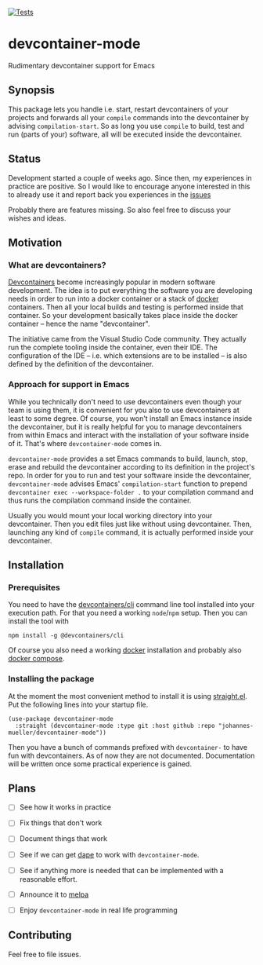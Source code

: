 [![Tests](https://github.com/johannes-mueller/devcontainer-mode/actions/workflows/test.yml/badge.svg)](https://github.com/johannes-mueller/devcontainer-mode/actions/workflows/test.yml)

# devcontainer-mode

Rudimentary devcontainer support for Emacs


## Synopsis

This package lets you handle i.e. start, restart devcontainers of your projects
and forwards all your `compile` commands into the devcontainer by advising
`compilation-start`.  So as long you use `compile` to build, test and run
(parts of your) software, all will be executed inside the devcontainer.


## Status

Development started a couple of weeks ago.  Since then, my experiences in
practice are positive.  So I would like to encourage anyone interested in this
to already use it and report back you experiences in the
[issues](https://github.com/johannes-mueller/devcontainer-mode/issues)

Probably there are features missing.  So also feel free to discuss your wishes
and ideas.


## Motivation

### What are devcontainers?

[Devcontainers](https://containers.dev/) become increasingly popular in modern
software development.  The idea is to put everything the software you are
developing needs in order to run into a docker container or a stack of
[docker](https://docker.com) containers.  Then all your local builds and
testing is performed inside that container.  So your development basically
takes place inside the docker container – hence the name "devcontainer".

The initiative came from the Visual Studio Code community. They actually run
the complete tooling inside the container, even their IDE.  The configuration
of the IDE – i.e. which extensions are to be installed – is also defined by the
definition of the devcontainer.


### Approach for support in Emacs

While you technically don't need to use devcontainers even though your team is
using them, it is convenient for you also to use devcontainers at least to some
degree.  Of course, you won't install an Emacs instance inside the
devcontainer, but it is really helpful for you to manage devcontainers from
within Emacs and interact with the installation of your software inside of it.
That's where `devcontainer-mode` comes in.

`devcontainer-mode` provides a set Emacs commands to build, launch, stop, erase
and rebuild the devcontainer according to its definition in the project's repo.
In order for you to run and test your software inside the devcontainer,
`devcontainer-mode` advises Emacs' `compilation-start` function to prepend
`devcontainer exec --workspace-folder .` to your compilation command and thus
runs the compilation command inside the container.

Usually you would mount your local working directory into your devcontainer.
Then you edit files just like without using devcontainer.  Then, launching any
kind of `compile` command, it is actually performed inside your devcontainer.


## Installation

### Prerequisites

You need to have the [devcontainers/cli](https://github.com/devcontainers/cli)
command line tool installed into your execution path.  For that you need a
working `node`/`npm` setup.  Then you can install the tool with

```
npm install -g @devcontainers/cli
```

Of course you also need a working [docker](https://docker.com) installation and
probably also [docker compose](https://docs.docker.com/compose/).

### Installing the package

At the moment the most convenient method to install it is using
[straight.el](https://github.com/raxod502/straight.el). Put the following lines
into your startup file.

``` elisp
(use-package devcontainer-mode
  :straight (devcontainer-mode :type git :host github :repo "johannes-mueller/devcontainer-mode"))
```

Then you have a bunch of commands prefixed with `devcontainer-` to have fun
with devcontainers. As of now they are not documented. Documentation will be
written once some practical experience is gained.


## Plans

- [ ] See how it works in practice
- [ ] Fix things that don't work
- [ ] Document things that work
- [ ] See if we can get [dape](https://github.com/svaante/dape) to work with
  `devcontainer-mode`.
- [ ] See if anything more is needed that can be implemented with a reasonable
  effort.
- [ ] Announce it to [melpa](https://melpa.org/)
- [ ] Enjoy `devcontainer-mode` in real life programming


## Contributing

Feel free to file issues.
